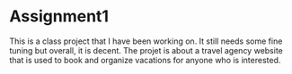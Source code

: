 # Assignment1
This is a class project that I have been working on. It still needs some fine tuning but overall, it is decent.
The projet is about a travel agency website that is used to book and organize vacations for anyone who is interested. 
